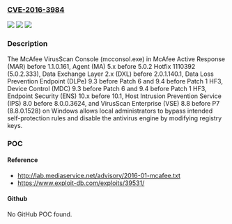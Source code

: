 ### [CVE-2016-3984](https://cve.mitre.org/cgi-bin/cvename.cgi?name=CVE-2016-3984)
![](https://img.shields.io/static/v1?label=Product&message=n%2Fa&color=blue)
![](https://img.shields.io/static/v1?label=Version&message=n%2Fa&color=blue)
![](https://img.shields.io/static/v1?label=Vulnerability&message=n%2Fa&color=brighgreen)

### Description

The McAfee VirusScan Console (mcconsol.exe) in McAfee Active Response (MAR) before 1.1.0.161, Agent (MA) 5.x before 5.0.2 Hotfix 1110392 (5.0.2.333), Data Exchange Layer 2.x (DXL) before 2.0.1.140.1, Data Loss Prevention Endpoint (DLPe) 9.3 before Patch 6 and 9.4 before Patch 1 HF3, Device Control (MDC) 9.3 before Patch 6 and 9.4 before Patch 1 HF3, Endpoint Security (ENS) 10.x before 10.1, Host Intrusion Prevention Service (IPS) 8.0 before 8.0.0.3624, and VirusScan Enterprise (VSE) 8.8 before P7 (8.8.0.1528) on Windows allows local administrators to bypass intended self-protection rules and disable the antivirus engine by modifying registry keys.

### POC

#### Reference
- http://lab.mediaservice.net/advisory/2016-01-mcafee.txt
- https://www.exploit-db.com/exploits/39531/

#### Github
No GitHub POC found.

